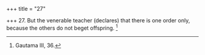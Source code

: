 +++
title = "27"

+++
27. But the venerable teacher (declares) that there is one order only, because the others do not beget offspring. [^15] 


[^15]:  Gautama III, 36.
